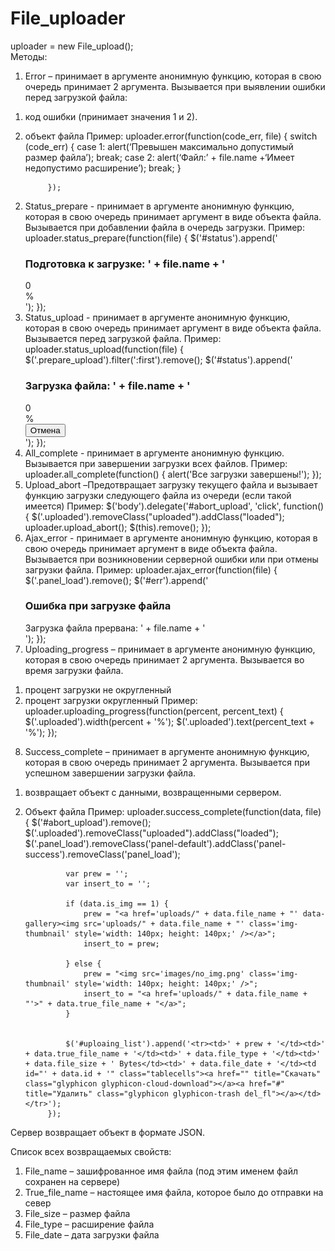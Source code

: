 # File_uploader
uploader = new File_upload();  
Методы:

1.  Error – принимает в аргументе анонимную функцию, которая в свою очередь принимает 2 аргумента. Вызывается при выявлении ошибки перед загрузкой файла: 

1) код ошибки (принимает значения 1 и 2). 
2) объект файла
Пример:
uploader.error(function(code_err, file) {
                switch (code_err) {
                    case 1:
	alert(‘Превышен максимально допустимый размер файла’);
                    break;
                    case 2:
alert(‘Файл:’ + file.name +‘Имеет недопустимо расширение’);
                    break;
                }

            });
2. Status_prepare - принимает в аргументе анонимную функцию, которая в свою очередь принимает аргумент  в виде объекта файла. Вызывается при добавлении файла в очередь загрузки.
Пример:
uploader.status_prepare(function(file) {
                $('#status').append('<div class="panel panel-default prepare_upload"><div class="panel-heading"><h3 class="panel-title">Подготовка к загрузке: ' + file.name + '</h3></div><div class="panel-body"><div class="progress"><div class="progress-bar" role="progressbar" aria-valuemin="0" aria-valuemax="100" style="width: 0%;">0%</div></div></div>');
            });
3. Status_upload - принимает в аргументе анонимную функцию, которая в свою очередь принимает аргумент  в виде объекта файла. Вызывается перед загрузкой файла.
Пример: 
uploader.status_upload(function(file) {
                $('.prepare_upload').filter(':first').remove();
                $('#status').append('<div class="panel panel-default panel_load"><div class="panel-heading"><h3 class="panel-title">Загрузка файла: ' + file.name + '</h3></div><div class="panel-body"><div class="progress"><div class="progress-bar uploaded" role="progressbar" aria-valuemin="0" aria-valuemax="100" style="width: 0%;">0%</div></div><button class="btn btn-danger" id="abort_upload">Отмена</button></div>');
            });
4. All_complete - принимает в аргументе анонимную функцию. Вызывается при завершении загрузки всех файлов.
Пример:
uploader.all_complete(function() {
                alert('Все загрузки завершены!');
            });
5. Upload_abort –Предотвращает загрузку текущего файла и вызывает функцию загрузки следующего файла из очереди (если такой имеется)
Пример:
$('body').delegate('#abort_upload', 'click', function() {
                $('.uploaded').removeClass("uploaded").addClass("loaded");
                uploader.upload_abort();
                $(this).remove();
            });
6. Ajax_error - принимает в аргументе анонимную функцию, которая в свою очередь принимает аргумент  в виде объекта файла. Вызывается при возникновении серверной ошибки или при отмены загрузки файла.
Пример:
uploader.ajax_error(function(file) {
                $('.panel_load').remove();
                $('#err').append('<div class="panel panel-danger"><div class="panel-heading"><h3 class="panel-title">Ошибка при загрузке файла</h3></div><div class="panel-body">Загрузка файла прервана: ' + file.name + '</div></div>');
            });
7. Uploading_progress – принимает в аргументе анонимную функцию, которая в свою очередь принимает 2 аргумента. Вызывается во время загрузки файла.
1) процент загрузки не округленный
2) процент загрузки округленный 
Пример:
uploader.uploading_progress(function(percent, percent_text) {
                $('.uploaded').width(percent + '%');
                $('.uploaded').text(percent_text + '%');
            });

8. Success_complete – принимает в аргументе анонимную функцию, которая в свою очередь принимает 2 аргумента. Вызывается при успешном завершении загрузки файла.
1) возвращает объект с данными, возвращенными сервером.
2) Объект файла
Пример:
uploader.success_complete(function(data, file) {
                $('#abort_upload').remove();
                $('.uploaded').removeClass("uploaded").addClass("loaded");
                $('.panel_load').removeClass('panel-default').addClass('panel-success').removeClass('panel_load');

                var prew = '';
                var insert_to = '';

                if (data.is_img == 1) {
                    prew = "<a href='uploads/" + data.file_name + "' data-gallery><img src='uploads/" + data.file_name + "' class='img-thumbnail' style='width: 140px; height: 140px;' /></a>";
                    insert_to = prew;

                } else {
                    prew = "<img src='images/no_img.png' class='img-thumbnail' style='width: 140px; height: 140px;' />";
                    insert_to = "<a href='uploads/" + data.file_name + "'>" + data.true_file_name + "</a>";
                }


                $('#uploaing_list').append('<tr><td>' + prew + '</td><td>' + data.true_file_name + '</td><td>' + data.file_type + '</td><td>' + data.file_size + ' Bytes</td><td>' + data.file_date + '</td><td id="' + data.id + '" class="tablecells"><a href="" title="Скачать" class="glyphicon glyphicon-cloud-download"></a><a href="#" title="Удалить" class="glyphicon glyphicon-trash del_fl"></a></td></tr>');
            });
Сервер возвращает объект в формате JSON.

Список всех возвращаемых свойств:

1)	File_name – зашифрованное имя файла (под этим именем файл сохранен на сервере)
2)	True_file_name – настоящее имя файла, которое было до отправки на север
3)	File_size – размер файла
4)	File_type – расширение файла
5)	File_date – дата загрузки файла
   






